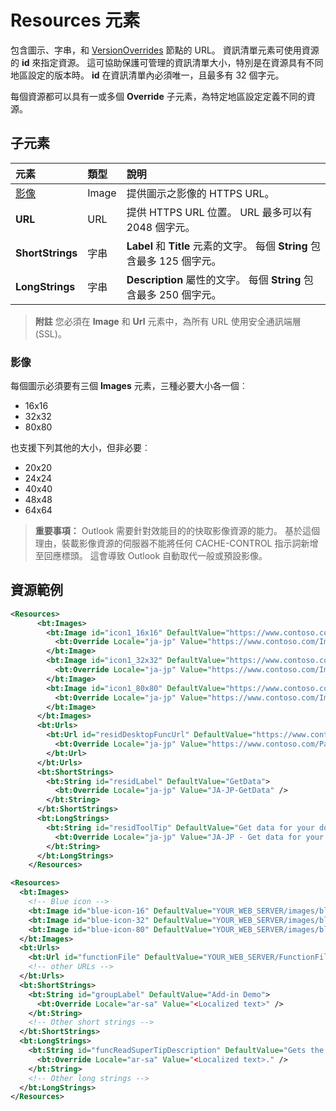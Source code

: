﻿# Resources 元素

包含圖示、字串，和 [VersionOverrides](./versionoverrides.md) 節點的 URL。 資訊清單元素可使用資源的 **id** 來指定資源。 這可協助保護可管理的資訊清單大小，特別是在資源具有不同地區設定的版本時。 **id** 在資訊清單內必須唯一，且最多有 32 個字元。

每個資源都可以具有一或多個 **Override** 子元素，為特定地區設定定義不同的資源。

## 子元素

|  元素 |  類型	  |  說明  |
|:-----|:-----|:-----|
|  [影像](#影像)            |  Image   |  提供圖示之影像的 HTTPS URL。 |
|  **URL**                |  URL     |  提供 HTTPS URL 位置。 URL 最多可以有 2048 個字元。 |
|  **ShortStrings** |  字串  |  **Label** 和 **Title** 元素的文字。 每個 **String** 包含最多 125 個字元。|
|  **LongStrings**  |  字串  | **Description** 屬性的文字。 每個 **String** 包含最多 250 個字元。|

>**附註**  您必須在 **Image** 和 **Url** 元素中，為所有 URL 使用安全通訊端層 (SSL)。

### 影像
每個圖示必須要有三個 **Images** 元素，三種必要大小各一個︰
- 16x16
- 32x32
- 80x80

也支援下列其他的大小，但非必要︰
- 20x20
- 24x24
- 40x40
- 48x48
- 64x64

> **重要事項：** Outlook 需要針對效能目的的快取影像資源的能力。 基於這個理由，裝載影像資源的伺服器不能將任何 CACHE-CONTROL 指示詞新增至回應標頭。 這會導致 Outlook 自動取代一般或預設影像。    


## 資源範例 

```XML
<Resources>
      <bt:Images>
        <bt:Image id="icon1_16x16" DefaultValue="https://www.contoso.com/Images/icon_default.png">
          <bt:Override Locale="ja-jp" Value="https://www.contoso.com/Images/ja-jp16-icon_default.png" />
        </bt:Image>
        <bt:Image id="icon1_32x32" DefaultValue="https://www.contoso.com/Images/icon_default.png">
          <bt:Override Locale="ja-jp" Value="https://www.contoso.com/Images/ja-jp32-icon_default.png" />
        </bt:Image>
        <bt:Image id="icon1_80x80" DefaultValue="https://www.contoso.com/Images/icon_default.png">
          <bt:Override Locale="ja-jp" Value="https://www.contoso.com/Images/ja-jp80-icon_default.png" />
        </bt:Image>
      </bt:Images>
      <bt:Urls>
        <bt:Url id="residDesktopFuncUrl" DefaultValue="https://www.contoso.com/Pages/Home.aspx">
          <bt:Override Locale="ja-jp" Value="https://www.contoso.com/Pages/Home.aspx" />
        </bt:Url>
      </bt:Urls>
      <bt:ShortStrings>
        <bt:String id="residLabel" DefaultValue="GetData">
          <bt:Override Locale="ja-jp" Value="JA-JP-GetData" />
        </bt:String>
      </bt:ShortStrings>
      <bt:LongStrings>
        <bt:String id="residToolTip" DefaultValue="Get data for your document.">
          <bt:Override Locale="ja-jp" Value="JA-JP - Get data for your document." />
        </bt:String>
      </bt:LongStrings>
    </Resources>
```


```xml
<Resources>
  <bt:Images>
    <!-- Blue icon -->
    <bt:Image id="blue-icon-16" DefaultValue="YOUR_WEB_SERVER/images/blue-16.png"/>
    <bt:Image id="blue-icon-32" DefaultValue="YOUR_WEB_SERVER/images/blue-32.png"/>
    <bt:Image id="blue-icon-80" DefaultValue="YOUR_WEB_SERVER/images/blue-80.png"/>
  </bt:Images>
  <bt:Urls>
    <bt:Url id="functionFile" DefaultValue="YOUR_WEB_SERVER/FunctionFile/Functions.html"/>
    <!-- other URLs -->
  </bt:Urls>
  <bt:ShortStrings>
    <bt:String id="groupLabel" DefaultValue="Add-in Demo">
      <bt:Override Locale="ar-sa" Value="<Localized text>" />
    </bt:String>
    <!-- Other short strings -->
  </bt:ShortStrings>
  <bt:LongStrings>
    <bt:String id="funcReadSuperTipDescription" DefaultValue="Gets the subject of the message or appointment.">
      <bt:Override Locale="ar-sa" Value="<Localized text>." />
    </bt:String>
    <!-- Other long strings -->
  </bt:LongStrings>
</Resources>
```

